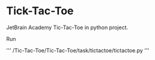 # Tick-Tac-Toe 

JetBrain Academy Tic-Tac-Toe in python project.

Run

'''
/Tic-Tac-Toe/Tic-Tac-Toe/task/tictactoe/tictactoe.py
'''